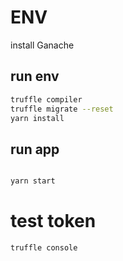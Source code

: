 # ENV
install Ganache
## run env

```bash    
truffle compiler
truffle migrate --reset
yarn install

```

## run app 

```bash 

yarn start
```

# test token 

```bash
truffle console

```